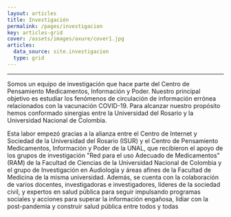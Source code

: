 ```yaml
---
layout: articles
title: Investigación
permalink: /pages/investigacion
key: articles-grid
cover: /assets/images/axure/cover1.jpg
articles:
  data_source: site.investigacion
  type: grid
---
```


<div class="article__content" markdown="1">

---
Somos un equipo de investigación que hace parte del Centro de Pensamiento Medicamentos, Información y Poder. Nuestro principal objetivo es estudiar los fenómenos de circulación de información errónea relacionados con la vacunación COVID-19. Para alcanzar nuestro propósito hemos conformado sinergias entre la Universidad del Rosario y la Universidad Nacional de Colombia. 

Esta labor empezó gracias a la alianza entre el Centro de Internet y Sociedad de la Universidad del Rosario (ISUR) y el Centro de Pensamiento Medicamentos, Información y Poder de la UNAL, que recibieron el  apoyo de los grupos de investigación "Red para el uso Adecuado de Medicamentos" (RAM) de la Facultad de Ciencias de la Universidad Nacional de Colombia y el grupo de Investigación en Audiología y áreas afines de la Facultad de Medicina de la misma universidad. Además, se cuenta con la colaboración de varios docentes, investigadoras e investigadores, líderes de la sociedad civil, y expertos en salud pública para seguir impulsando programas sociales y acciones para superar la información engañosa, lidiar con la post-pandemia y construir salud pública entre todos y todas
